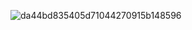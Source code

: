 ![da44bd835405d71044270915b148596](https://github.com/user-attachments/assets/d893d049-f8df-47cd-9252-446866e036df)
